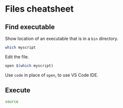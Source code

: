 # Files cheatsheet

## Find executable

Show location of an executable that is in a `bin` directory.

```sh
which myscript
```

Edit the file.

```sh
open $(which myscript)
```

Use `code` in place of `open`, to use VS Code IDE.

## Execute

```sh
source 
```
<!--stackedit_data:
eyJoaXN0b3J5IjpbNTMzMTEwNjhdfQ==
-->